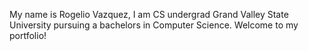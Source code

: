 My name is Rogelio Vazquez, I am CS undergrad Grand Valley State University pursuing a bachelors in Computer Science. Welcome to my portfolio!
